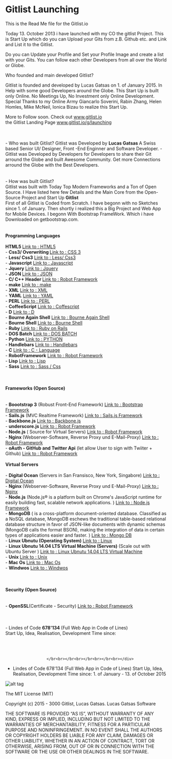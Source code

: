 # Gitlist Launching
This is the Read Me file for the Gitlist.io 


Today 13. October 2013 i have launched with my CO the gitlist Project. 
This is Start Up which do you can Upload your Gits from z.B. Github etc. and Link and List it to the Gitlist. 

Do you can Update your Profile and Set your Profile Image and create a list with your Gits. 
You can follow each other Developers from all over the World or Globe. 

Who founded and main developed Gitlist?

Gitlist is founded and developed by Lucas Gatsas on 1. of January 2015. In Help with some good Developers around the Globe. This Start Up is built only Online. No Meetings Up, No Investment only Online Development. Special Thanks to my Online Army Giancarlo Soverini, Rabin Zhang, Helen Homles, Mike McNeil, Ionica Bizau to realize this Start Up.



More to Follow soon. 
Check out <a href="http://www.gitlist.io"> www.gitlist.io </a> <br> the Gitlist Landing Page <a href="http://www.gitlist.io/g/launching">www.gitlist.io/g/launching</a>







<div class="well container">                                                                
 <img src="/img/phones.png" class="center-block container-small img-responsive" alt=""> <br<br><br><br> - Who was built Gitlist? Gitlist was Developed by <strong> Lucas Gatsas </strong> A Swiss based Senior UI/ Designer, Front -End Enginner and Software Developer. - Gitlist was Developed by Developers for Developers to share their Git arround the Globe and built Awesome Community. Get more Connections arround the Globe with the Best Developers. <br><br><br> - How was built Gitlist? <br> Gitlist was built with Today Top Modern Frameworks and a Ton of Open Source. I Have listed here few Details and the Main Core from the Open-Source Project and Start Up <strong> Gitlist</strong> <br> First of all Gitlist is Coded from Scratch. I have begonn with no Sketches since 1. of January. Then shortly i realized this a Big Project and Web App for Mobile Devices. I begonn With Bootstrap FrameWork. Which i have Downloaded on getbootstrap.com. <br><br> <br> <strong> Programming Languages </strong> <br><br> <strong> HTML5 </strong> <a href="https://en.wikipedia.org/wiki/HTML5" target="blank"> Link to : HTML5</a> <br> - <strong> Css3/ Overwriting </strong> <a href="https://en.wikipedia.org/wiki/Cascading_Style_Sheets" target="_blank"> Link to : CSS 3</a> <br> - <strong>Less/ Css3</strong> <a href="https://en.wikipedia.org/wiki/Less_(stylesheet_language)" target="_blank"> Link to : Less/ Css3</a> <br> - <strong>Javascript</strong> <a href="https://en.wikipedia.org/wiki/JavaScript" target="_blank"> Link to : Javascript</a> <br> - <strong>Jquery </strong> <a href="https://en.wikipedia.org/wiki/JQuery" target="_blank"> Link to : Jquery</a> <br> - <strong>JSON </strong> <a href="https://en.wikipedia.org/wiki/JSON" target="_blank"> Link to : JSON</a> <br> - <strong>C/ C++ Header </strong> <a href="https://en.wikipedia.org/wiki/C%2B%2B" target="_blank"> Link to : Robot Framework</a> <br> - <strong>make</strong> <a href="https://en.wikipedia.org/wiki/Make_(software)" target="_blank"> Link to : make</a> <br> - <strong>XML</strong> <a href="https://en.wikipedia.org/wiki/XML" target="_blank"> Link to : XML</a> <br> - <strong>YAML</strong> <a href="https://en.wikipedia.org/wiki/YAML" target="_blank"> Link to : YAML</a> <br> - <strong>PERL</strong> <a href="https://en.wikipedia.org/wiki/Perl" target="_blank"> Link to : PERL</a> <br> - <strong>CoffeeScript</strong> <a href=" https://en.wikipedia.org/wiki/CoffeeScript)" target="_blank"> Link to : Coffescript</a> <br> - <strong>D</strong> <a href=" https://en.wikipedia.org/wiki/D#Computing_codes" target="_blank"> Link to : D </a> <br> - <strong>Bourne Again Shell</strong> <a href=" https://en.wikipedia.org/wiki/C_(programming_language)" target="_blank"> Link to : Bourne Again Shell</a> <br> - <strong>Bourne Shell</strong> <a href="https://en.wikipedia.org/wiki/C_(programming_language)" target="_blank"> Link to : Bourne Shell</a> <br> - <strong>Ruby</strong> <a href="https://en.wikipedia.org/wiki/Ruby_on_Rails" target="_blank"> Link to : Ruby on Rails</a> <br> - <strong>DOS Batch</strong> <a href="https://en.wikipedia.org/wiki/Batch_file" target="_blank"> Link to : DOS BATCH</a> <br> - <strong>Python</strong> <a href="https://en.wikipedia.org/wiki/Python_(programming_language)" target="_blank"> Link to : PYTHON</a> <br> - <strong>Handlebars</strong> <a href="https://en.wikipedia.org/wiki/Handlebars_(template_system)" target="_blank"> Link to : Handlebars</a> <br> - <strong>C</strong> <a href=" https://en.wikipedia.org/wiki/C_(programming_language)" target="_blank"> Link to : C - Language</a> <br> - <strong>RobotFramework</strong> <a href="https://en.wikipedia.org/wiki/Robot_Framework" target="_blank"> Link to : Robot Framework</a> <br> - <strong>Lisp</strong> <a href="https://en.wikipedia.org/wiki/Lisp" target="_bkank"> Link to : Lisp</a> <br> - <strong>Sass</strong> <a href="https://en.wikipedia.org/wiki/Sass_(stylesheet_language)" target="_blank"> Link to : Sass / Css</a> <br> <br><br><br> <strong> Frameworks (Open Source) </strong> <br><br><br> - <strong>Boootstrap 3</strong> (Robust Front-End Framework) <a href="https://en.wikipedia.org/wiki/Bootstrap_(front-end_framework)" target="_bkank"> Link to : Bootstrap Framework</a> <br> - <strong>Sails.js</strong> (MVC Realtime Framework) <a href="http://sailsjs.org/documentation/concepts/)" target="_bkank"> Link to : Sails.js Framework</a> <br> - <strong>Backbone.js</strong> <a href="https://en.wikipedia.org/wiki/Backbone.js" target="_bkank"> Link to : Backbone.js</a> <br> - <strong> underscore.js </strong> <a href="https://en.wikipedia.org/wiki/Underscore.js" target="_bkank"> Link to : Robot Framework</a> <br> - <strong>Node.js </strong>( Source for Virtual Servers) <a href="https://en.wikipedia.org/wiki/Node.js" target="_bkank"> Link to : Robot Framework</a> <br> - <strong>Nginx </strong>(Webserver-Software, Reverse Proxy und E-Mail-Proxy) <a href="https://en.wikipedia.org/wiki/Nginx" target="_bkank"> Link to : Robot Framework</a> <br> - <strong>oAuth - GitHub and Twitter Api</strong> (let allow User to sign with Twiiter + Github) <a href="https://en.wikipedia.org/wiki/OAuth" target="_bkank"> Link to : Robot Framework</a> <br<br><br> <br<br><br> <strong> Virtual Servers </strong> <br><br> - <strong>Digital Ocean</strong> (Servers in San Fransisco, New York, Singabore) <a href="https://en.wikipedia.org/wiki/DigitalOcean" target="_bkank"> Link to : Digital Ocean</a> <br> - <strong>Nginx </strong>(Webserver-Software, Reverse Proxy und E-Mail-Proxy) <a href="https://en.wikipedia.org/wiki/Nginx" target="_bkank"> Link to : Nginx</a> <br> - <strong>Node.js</strong> (Node.js® is a platform built on Chrome's JavaScript runtime for easily building fast, scalable network applications. ) <a href=" https://en.wikipedia.org/wiki/Node.js" target="_bkank"> Link to : Node.js Framework</a> <br> - <strong>MongoDB</strong> ( is a cross-platform document-oriented database. Classified as a NoSQL database, MongoDB eschews the traditional table-based relational database structure in favor of JSON-like documents with dynamic schemas (MongoDB calls the format BSON), making the integration of data in certain types of applications easier and faster. ) <a href="https://en.wikipedia.org/wiki/MongoDB" target="_bkank"> Link to : Mongo DB</a> <br> - <strong>Linux Ubnutu (Operating System)</strong> <a href="https://en.wikipedia.org/wiki/Ubuntu_(operating_system)" target="_bkank"> Link to : Linux</a> <br> - <strong>Linux Ubnutu 14.04 LTS Virtual Machine (Servers)</strong> (Scale out with Ubuntu Server ) <a href="http://www.ubuntu.com/server" target="_bkank"> Link to : Linux Ubnutu 14.04 LTS Virtual Machine</a> <br> - <strong>Unix</strong> <a href="https://en.wikipedia.org/wiki/Unix" target="_bkank"> Link to : Unix</a> <br> - <strong>Mac Os</strong> <a href="https://en.wikipedia.org/wiki/Mac_OS" target="_bkank"> Link to : Mac Os</a> <br> - <strong>Windwos</strong> <a href="https://en.wikipedia.org/wiki/Microsoft_Windows" target="_bkank"> Link to : Windwos</a> <br> <br<br> <br><br><br> <strong> Security (Open Source) </strong> <br><br><br> - <strong> OpenSSL</strong>(Certificate - Security) <a href="https://en.wikipedia.org/wiki/OpenSSL" target="_bkank"> Link to : Robot Framework</a> <br> <br> <br> <br> - Lindes of Code <strong>678'134 </strong>(Full Web App in Code of Lines) <br> Start Up, Idea, Realisation, Development Time since: <br> <br> <br> <br>

                      </br<br></br<br></br<br></br<br></div>













- Lindes of Code 678'134 (Full Web App in Code of Lines) 
Start Up, Idea, Realisation, Development Time since: 1. of January - 13. of October 2015 


![alt tag](https://spaceg.github.io/img/gitlist-wall-1-1.png)

The MIT License (MIT)

Copyright (c) 2015 - 3000 Gitlist, Lucas Gatsas. Lucas Gatsas Software

THE SOFTWARE IS PROVIDED “AS IS”, WITHOUT WARRANTY OF ANY KIND, EXPRESS OR IMPLIED, INCLUDING BUT NOT LIMITED TO THE WARRANTIES OF MERCHANTABILITY, FITNESS FOR A PARTICULAR PURPOSE AND NONINFRINGEMENT. IN NO EVENT SHALL THE AUTHORS OR COPYRIGHT HOLDERS BE LIABLE FOR ANY CLAIM, DAMAGES OR OTHER LIABILITY, WHETHER IN AN ACTION OF CONTRACT, TORT OR OTHERWISE, ARISING FROM, OUT OF OR IN CONNECTION WITH THE SOFTWARE OR THE USE OR OTHER DEALINGS IN THE SOFTWARE.
